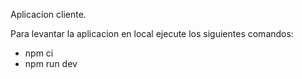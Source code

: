 Aplicacion cliente.

Para levantar la aplicacion en local ejecute los siguientes comandos:
- npm ci
- npm run dev